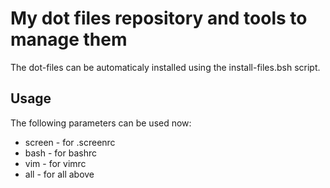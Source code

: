 # My dot files repository and tools to manage them


The dot-files can be automaticaly installed using the install-files.bsh script. 

## Usage
The following parameters can be used now:

- screen - for .screenrc
- bash - for bashrc
- vim - for vimrc
- all - for all above


